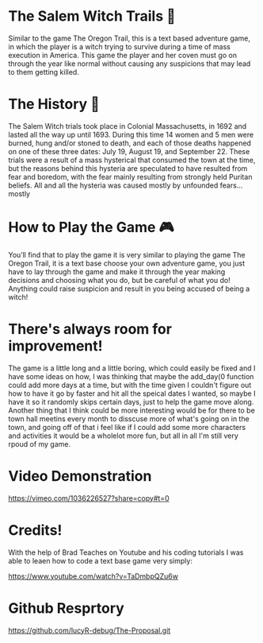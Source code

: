 # The Salem Witch Trails  🧙
Similar to the game The Oregon Trail, this is a text based adventure game, in which the player is a witch trying to survive during a time of mass execution in America. This game the player and her coven must go on through the year like normal without causing any suspicions that may lead to them getting killed. 
# The History 📖
The Salem Witch trials took place in Colonial Massachusetts, in 1692 and lasted all the way up until 1693. During this time 14 women and 5 men were burned, hung and/or stoned to death, and each of those deaths happened on one of these three dates: July 19, August 19, and September 22. These trials were a result of a mass hysterical that consumed the town at the time, but the reasons behind this hysteria are speculated to have resulted from fear and boredom, with the fear mainly resulting from strongly held Puritan beliefs. All and all the hysteria was caused mostly by unfounded fears…mostly
# How to Play the Game 🎮
You’ll find that to play the game it is very similar to playing the game The Oregon Trail, it is a text base choose your own adventure game, you just have to lay through the game and make it through the year making decisions and choosing what you do, but be careful of what you do! Anything could raise suspicion and result in you being accused of being a witch!

# There's always room for improvement!
The game is a little long and a little boring, which could easily be fixed and I have some ideas on how, I was thinking that maybe the add_day(0 function could add more days at a time, but with the time given I couldn't figure out how to have it go by faster and hit all the speical dates I wanted, so maybe I have it so it randomly skips certain days, just to help the game move along. Another thing that I think could be more interesting would be for there to be town hall meetins every month to disscuse more of what's going on in the town, and going off of that i feel like if I could add some more characters and activities it would be a wholelot more fun, but all in all I'm still very rpoud of my game.

# Video Demonstration
https://vimeo.com/1036226527?share=copy#t=0

# Credits!
With the help of Brad Teaches on Youtube and his coding tutorials I was able to leaen how to code a text base game very simply:

https://www.youtube.com/watch?v=TaDmbpQZu6w

# Github Resprtory
https://github.com/lucyR-debug/The-Proposal.git
